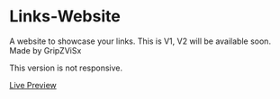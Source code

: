# Links-Website

A website to showcase your links. This is V1, V2 will be available soon.
Made by GripZViSx

This version is not responsive.

[Live Preview](https://htmlpreview.github.io/?https://github.com/GripZViSx/Links-Website/blob/main/index.html)
